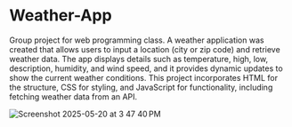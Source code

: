 # Weather-App 
Group project for web programming class. A weather application was created that allows users to input a location (city or zip code) and retrieve weather data. The app displays details such as temperature, high, low, description, humidity, and wind speed, and it provides dynamic updates to show the current weather conditions. This project incorporates HTML for the structure, CSS for styling, and JavaScript for functionality, including fetching weather data from an API. 

![Screenshot 2025-05-20 at 3 47 40 PM](https://github.com/user-attachments/assets/d47074af-9cfa-4998-be3c-b37e6d182970)
